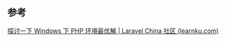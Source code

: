 
## 参考

[探讨一下 Windows 下 PHP 环境最优解 | Laravel China 社区 (learnku.com)](https://learnku.com/articles/85338#replies)
